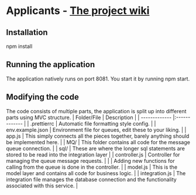 # Applicants - [The project wiki](https://microrecruitment.github.io/)

## Installation
npm install

## Running the application
The application natively runs on port 8081.
You start it by running npm start.

## Modifying the code
The code consists of multiple parts, the application is split up into different parts using MVC structure.
| Folder/File        | Description          |
| ------------- |:------------- |
| .prettierrc | Automatic file formatting style config. |
| env.example.json | Environment file for queues, edit these to your liking. |
| app.js | This simply connects all the pieces together, barely anything should be implemented here. |
| MQ/ | This folder contains all code for the message queue connection. |
| sql/ | These are where the longer sql statements are stored to be read into the integration layer |
| controller.js | Controller for managing the queue message requests. |
| | Adding new functions for calling from the queue is done in the controller. |
| model.js  | This is the model layer and contains all code for business logic. |
| integration.js  | The integration file manages the database connection and the functionality associated with this service.  |
